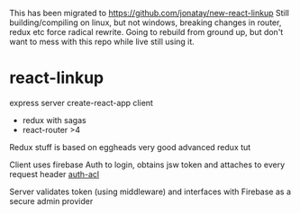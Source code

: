 This has been migrated to https://github.com/jonatay/new-react-linkup
Still building/compiling on linux, but not windows, breaking changes in router, redux etc force radical rewrite.
Going to rebuild from ground up, but don't want to mess with this repo while live still using it.

# react-linkup

express server
create-react-app client
  * redux with sagas
  * react-router >4
  
Redux stuff is based on eggheads very good advanced redux tut

Client uses firebase Auth to login, obtains jsw token and attaches to every request header
[auth-acl](./doc/auth-acl.md)

Server validates token (using middleware) and interfaces with Firebase as a secure admin provider


